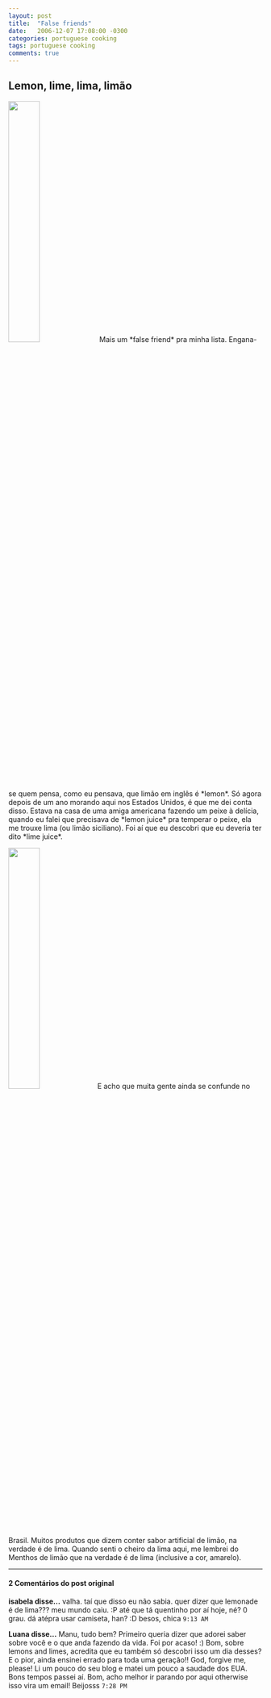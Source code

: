 ```yaml
---
layout: post
title:  "False friends"
date:   2006-12-07 17:08:00 -0300
categories: portuguese cooking
tags: portuguese cooking
comments: true
---
```


## Lemon, lime, lima, limão

<img class="image right-image" src="/blog/images/lemon.jpg" width="35%">
Mais um *false friend* pra minha lista. Engana-se quem pensa, como eu pensava, que limão em inglês é *lemon*. Só agora depois de um ano morando aqui nos Estados Unidos, é que me dei conta disso. Estava na casa de uma amiga americana fazendo um peixe à delícia, quando eu falei que precisava de *lemon juice* pra temperar o peixe, ela me trouxe lima (ou limão siciliano). Foi aí que eu descobri que eu deveria ter dito *lime juice*.


<img class="image left-image" src="/blog/images/lime.jpg" width="35%">E acho que muita gente ainda se confunde no Brasil. Muitos produtos que dizem conter sabor artificial de limão, na verdade é de lima. Quando senti o cheiro da lima aqui, me lembrei do Menthos de limão que na verdade é de lima (inclusive a cor, amarelo).

---

#### 2 Comentários do post original

**isabela disse...**
valha. taí que disso eu não sabia. 
quer dizer que lemonade é de lima??? meu mundo caiu. :P 
até que tá quentinho por aí hoje, né? 0 grau. dá atépra usar camiseta, han? :D
besos, chica  `9:13 AM`  

**Luana disse...**
Manu, tudo bem?
Primeiro queria dizer que adorei saber sobre você e o que anda fazendo da vida. Foi por acaso! :) 
Bom, sobre lemons and limes, acredita que eu também só descobri isso um dia desses? E o pior, ainda ensinei errado para toda uma geração!! God, forgive me, please!
Li um pouco do seu blog e matei um pouco a saudade dos EUA. Bons tempos passei aí. 
Bom, acho melhor ir parando por aqui otherwise isso vira um email!
Beijosss `7:28 PM`  


